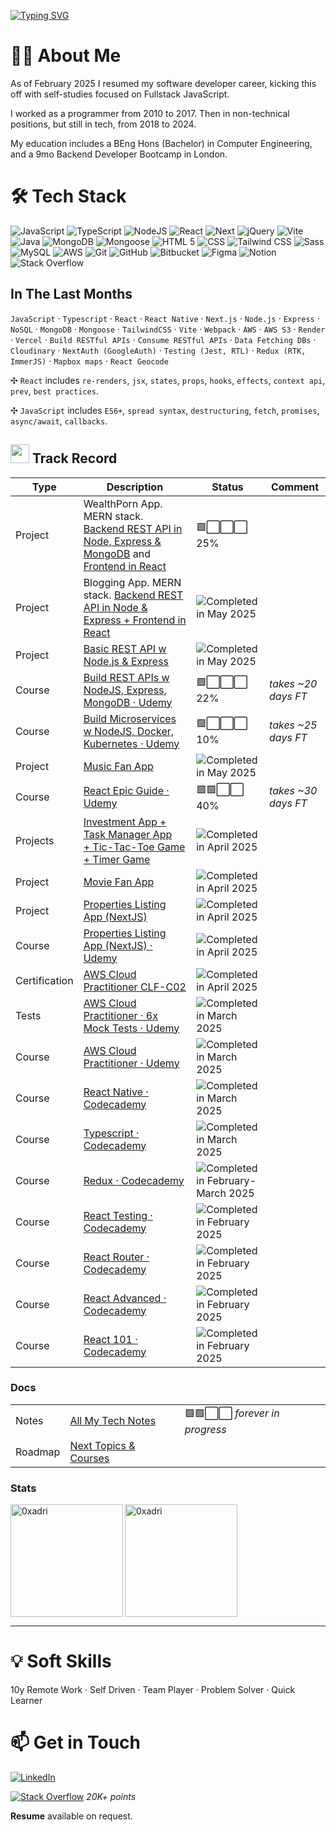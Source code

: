 [![Typing SVG](https://readme-typing-svg.demolab.com?font=Fira+Code&size=35&pause=1000&width=435&lines=Hello%2C+it's+Adrien;Fullstack+Developer)](https://git.io/typing-svg)

# 🙋‍♂️ About Me

As of February 2025 I resumed my software developer career, kicking this off with self-studies focused on Fullstack JavaScript.

I worked as a programmer from 2010 to 2017. Then in non-technical positions, but still in tech, from 2018 to 2024.

My education includes a BEng Hons (Bachelor) in Computer Engineering, and a 9mo Backend Developer Bootcamp in London.

# 🛠️ Tech Stack

<img alt="JavaScript" src="https://img.shields.io/badge/-JavaScript-FCC624?style=for-the-badge&logo=JavaScript&logoColor=white" /> <img alt="TypeScript" src="https://img.shields.io/badge/-TypeScript-46a2f1?style=for-the-badge&logo=TypeScript&logoColor=white" /> <img alt="NodeJS" src="https://img.shields.io/badge/Node-%20%235FA04E?style=for-the-badge&logo=nodedotjs&logoColor=white" /> <img alt="React" src="https://img.shields.io/badge/React-%20%2361DAFB?style=for-the-badge&logo=react&logoColor=white" /> <img alt="Next" src="https://img.shields.io/badge/Next%20JS-%20%23444444?style=for-the-badge&logo=nextdotjs&logoColor=white" /> <img alt="jQuery" src="https://img.shields.io/badge/jQuery-%20%230769AD?style=for-the-badge&logo=jquery&logoColor=white" /> <img alt="Vite" src="https://img.shields.io/badge/Vite-%20%23646CFF?style=for-the-badge&logo=vite&logoColor=white" /> <img alt="Java" src="https://img.shields.io/badge/Java-%20%23F24E1E?style=for-the-badge&logo=java&logoColor=white" /> <img alt="MongoDB" src="https://img.shields.io/badge/MongoDB%20-%20%2347A248?style=for-the-badge&logo=mongodb&logoColor=white" /> <img alt="Mongoose" src="https://img.shields.io/badge/Mongoose-%20%23880000?style=for-the-badge&logo=mongoose&logoColor=white" /> <img alt="HTML 5" src="https://img.shields.io/badge/HTML%205%20-%20%23E34F26?style=for-the-badge&logo=html5&logoColor=white" /> <img alt="CSS" src="https://img.shields.io/badge/CSS%20-%20%23663399?style=for-the-badge&logo=CSS&color=blue" /> <img alt="Tailwind CSS" src="https://img.shields.io/badge/Tailwind%20CSS%20-%20%2306B6D4?style=for-the-badge&logo=tailwindcss&logoColor=white" /> <img alt="Sass" src="https://img.shields.io/badge/Sass-%23CC6699?style=for-the-badge&logo=sass&logoColor=white" /> <img alt="MySQL" src="https://img.shields.io/badge/MySQL-%20%234479A1?style=for-the-badge&logo=mysql&logoColor=white" /> <img alt="AWS" src="https://img.shields.io/badge/AWS-%20%23444444?style=for-the-badge&logo=amazonwebservices&logoColor=white" /> <img alt="Git" src="https://img.shields.io/badge/Git-%20%23F05032?style=for-the-badge&logo=git&logoColor=white" /> <img alt="GitHub" src="https://img.shields.io/badge/GitHub-%20%23444444?style=for-the-badge&logo=github&logoColor=white" /> <img alt="Bitbucket" src="https://img.shields.io/badge/Bitbucket-%20%230052CC?style=for-the-badge&logo=bitbucket&logoColor=white" /> <img alt="Figma" src="https://img.shields.io/badge/Figma-%20%23F24E1E?style=for-the-badge&logo=figma&logoColor=white" /> <img alt="Notion" src="https://img.shields.io/badge/notion-%20%23444?style=for-the-badge&logo=bitbucket&logoColor=white" /> <img alt="Stack Overflow" src="https://img.shields.io/badge/Stack%20Overflow-%20%23F58025?style=for-the-badge&logo=stackoverflow&logoColor=white" />

## In The Last Months

`JavaScript` · `Typescript` · `React` · `React Native` · `Next.js` · `Node.js` · `Express` · `NoSQL` · `MongoDB` · `Mongoose` · `TailwindCSS` · `Vite` · `Webpack` · `AWS` · `AWS S3` · `Render` · `Vercel` · `Build RESTful APIs` · `Consume RESTful APIs` · `Data Fetching DBs`  · `Cloudinary` · `NextAuth (GoogleAuth)` · `Testing (Jest, RTL)` · `Redux (RTK, ImmerJS)` · `Mapbox maps` · `React Geocode`

✣ `React` includes `re-renders`, `jsx`, `states`, `props`, `hooks`, `effects`, `context api`, `prev`, `best practices`.
 
✣ `JavaScript` includes `ES6+`, `spread syntax`, `destructuring`, `fetch`, `promises`, `async/await`, `callbacks`.

<h2><img src="https://emoji.slack-edge.com/T7DMEKZMH/deployparrot/ef6c902688cec864.gif" height="30"/> Track Record</h2>

| Type          | Description                                                                                                                     | Status          | Comment             | 
|---------------|---------------------------------------------------------------------------------------------------------------------------------|-----------------|---------------------|
| Project       | WealthPorn App. MERN stack. [Backend REST API in Node, Express & MongoDB](https://github.com/0xadri/wealth-porn-backend-restapi) and [Frontend in React](https://github.com/0xadri/wealth-porn-frontend-react) | 🟩⬜️⬜️⬜️ 25%     |                     | 
| Project       | Blogging App. MERN stack. [Backend REST API in Node & Express + Frontend in React ](https://github.com/0xadri/be-restapi-nodejs-fe-react)                                          | <img alt="Completed in May 2025" src="https://img.shields.io/badge/May%202025-%20%23ffffff?style=flat&logo=checkmarx&logoColor=%2310de07&labelColor=%23444444&color=%23444444" />     |                     | 
| Project       | [Basic REST API w Node.js & Express](https://github.com/0xadri/nodejs-REST-API-basics)                                          | <img alt="Completed in May 2025" src="https://img.shields.io/badge/May%202025-%20%23ffffff?style=flat&logo=checkmarx&logoColor=%2310de07&labelColor=%23444444&color=%23444444" />     |                     | 
| Course        | [Build REST APIs w NodeJS, Express, MongoDB · Udemy](https://www.udemy.com/course/nodejs-the-complete-guide/)                   | 🟩⬜️⬜️⬜️ 22%     | *takes ~20 days FT* | 
| Course        | [Build Microservices w NodeJS, Docker, Kubernetes · Udemy](https://www.udemy.com/course/microservices-with-node-js-and-react)   | 🟩⬜️⬜️⬜️ 10%     | *takes ~25 days FT* | 
| Project       | [Music Fan App](https://github.com/0xadri/poster-it-app)                                                                        | <img alt="Completed in May 2025" src="https://img.shields.io/badge/May%202025-%20%23ffffff?style=flat&logo=checkmarx&logoColor=%2310de07&labelColor=%23444444&color=%23444444" />      |                     | 
| Course        | [React Epic Guide · Udemy](https://www.udemy.com/course/react-the-complete-guide-incl-redux/)                                   | 🟩🟩⬜️⬜️ 40%     | *takes ~30 days FT* | 
| Projects      | [Investment App + Task Manager App <br/> + Tic-Tac-Toe Game + Timer Game](https://github.com/0xadri/ima-kokode)                 | <img alt="Completed in April 2025" src="https://img.shields.io/badge/April%202025-%20%23ffffff?style=flat&logo=checkmarx&logoColor=%2310de07&labelColor=%23444444&color=%23444444" />       |                    |  
| Project       | [Movie Fan App](https://github.com/0xadri/mini-app/tree/main/mini-app)                                                          | <img alt="Completed in April 2025" src="https://img.shields.io/badge/April%202025-%20%23ffffff?style=flat&logo=checkmarx&logoColor=%2310de07&labelColor=%23444444&color=%23444444" /> |                    |  
| Project       | [Properties Listing App (NextJS)](https://github.com/0xadri/propertypulse)                                                      | <img alt="Completed in April 2025" src="https://img.shields.io/badge/April%202025-%20%23ffffff?style=flat&logo=checkmarx&logoColor=%2310de07&labelColor=%23444444&color=%23444444" /> |                    |  
| Course        | [Properties Listing App (NextJS) · Udemy](https://www.udemy.com/course/nextjs-from-scratch/)                                    | <img alt="Completed in April 2025" src="https://img.shields.io/badge/April%202025-%20%23ffffff?style=flat&logo=checkmarx&logoColor=%2310de07&labelColor=%23444444&color=%23444444" /> |                    |  
| Certification | [AWS Cloud Practitioner CLF-C02](https://aws.amazon.com/certification/certified-cloud-practitioner/)                            | <img alt="Completed in April 2025" src="https://img.shields.io/badge/April%202nd%202025-%20%23ffffff?style=flat&logo=checkmarx&logoColor=%2310de07&labelColor=%23444444&color=%23444444" />|                    |  
| Tests         | [AWS Cloud Practitioner · 6x Mock Tests · Udemy](https://www.udemy.com/course/practice-exams-aws-certified-cloud-practitioner/) | <img alt="Completed in March 2025" src="https://img.shields.io/badge/March%202025-%20%23ffffff?style=flat&logo=checkmarx&logoColor=%2310de07&labelColor=%23444444&color=%23444444" /> |                    |  
| Course        | [AWS Cloud Practitioner · Udemy](https://www.udemy.com/course/aws-certified-cloud-practitioner-new/)                            | <img alt="Completed in March 2025" src="https://img.shields.io/badge/March%202025-%20%23ffffff?style=flat&logo=checkmarx&logoColor=%2310de07&labelColor=%23444444&color=%23444444" /> |                    |  
| Course        | [React Native · Codecademy](https://www.codecademy.com/learn/learn-react-native)                                                | <img alt="Completed in March 2025" src="https://img.shields.io/badge/March%202025-%20%23ffffff?style=flat&logo=checkmarx&logoColor=%2310de07&labelColor=%23444444&color=%23444444" /> |                    |  
| Course        | [Typescript · Codecademy](https://www.codecademy.com/enrolled/courses/learn-typescript)                                         | <img alt="Completed in March 2025" src="https://img.shields.io/badge/March%202025-%20%23ffffff?style=flat&logo=checkmarx&logoColor=%2310de07&labelColor=%23444444&color=%23444444" /> |                    |  
| Course        | [Redux · Codecademy](https://www.codecademy.com/learn/learn-redux)                                                              | <img alt="Completed in February-March 2025" src="https://img.shields.io/badge/Feb--March%202025-%20%23ffffff?style=flat&logo=checkmarx&logoColor=%2310de07&labelColor=%23444444&color=%23444444" /> |                    |  
| Course        | [React Testing · Codecademy](https://www.codecademy.com/learn/learn-react-testing)                                              | <img alt="Completed in February 2025" src="https://img.shields.io/badge/February%202025-%20%23ffffff?style=flat&logo=checkmarx&logoColor=%2310de07&labelColor=%23444444&color=%23444444" /> |                    |  
| Course        | [React Router · Codecademy](https://www.codecademy.com/learn/learn-react-router)                                                | <img alt="Completed in February 2025" src="https://img.shields.io/badge/February%202025-%20%23ffffff?style=flat&logo=checkmarx&logoColor=%2310de07&labelColor=%23444444&color=%23444444" /> |                    |  
| Course        | [React Advanced · Codecademy](https://www.codecademy.com/learn/learn-advanced-react)                                            | <img alt="Completed in February 2025" src="https://img.shields.io/badge/February%202025-%20%23ffffff?style=flat&logo=checkmarx&logoColor=%2310de07&labelColor=%23444444&color=%23444444" /> |                    |  
| Course        | [React 101 · Codecademy](https://www.codecademy.com/learn/react-101)                                                            | <img alt="Completed in February 2025" src="https://img.shields.io/badge/February%202025-%20%23ffffff?style=flat&logo=checkmarx&logoColor=%2310de07&labelColor=%23444444&color=%23444444" /> |                    |  

### Docs

|   |   |   |
|---|---|---|
| Notes        | [All My Tech Notes](https://github.com/0xadri/notes-js)                                                                          | 🟩🟩⬜️⬜️  *forever in progress* |
| Roadmap        | [Next Topics & Courses](https://github.com/0xadri/notes-js/blob/main/__potential-courses-and-topics.md)                        |        ️          |

### Stats

<p><img height=180em align="left" src="https://github-readme-stats.vercel.app/api?username=0xadri&theme=github_dark&count_private=true&show_icons=true&locale=en" alt="0xadri" /></p> 

<p><img height=180em align="center" src="https://github-readme-stats.vercel.app/api/top-langs?username=0xadri&langs_count=10&hide=cmake,html&theme=github_dark&show_icons=true&locale=en&layout=compact" alt="0xadri" /></p>

----------------------------------------

# 💡 Soft Skills

10y Remote Work · Self Driven · Team Player · Problem Solver · Quick Learner

# 📫 Get in Touch

[![LinkedIn](https://img.shields.io/badge/LinkedIn-%230077B5.svg?logo=linkedin&logoColor=white)](https://www.linkedin.com/in/adrienbe/) 

[![Stack Overflow](https://img.shields.io/badge/Stack%20Overflow-%20%23F58025?style=flat&logo=stackoverflow&logoColor=white)](https://stackoverflow.com/users/759452/adri-w-ukraine) *20K+ points*

**Resume** available on request.
